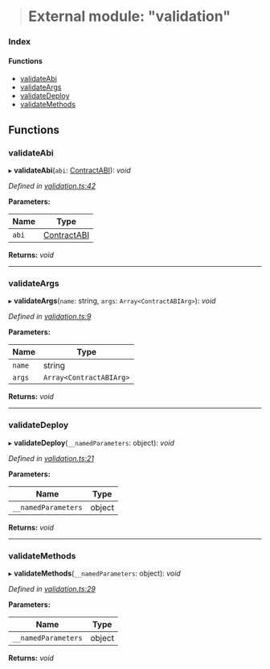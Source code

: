 > # External module: "validation"

### Index

#### Functions

* [validateAbi](_validation_.md#validateabi)
* [validateArgs](_validation_.md#validateargs)
* [validateDeploy](_validation_.md#validatedeploy)
* [validateMethods](_validation_.md#validatemethods)

## Functions

###  validateAbi

▸ **validateAbi**(`abi`: [ContractABI](_types_.md#contractabi)): *void*

*Defined in [validation.ts:42](https://github.com/polkadot-js/api/blob/01eaef2/packages/api-contract/src/validation.ts#L42)*

**Parameters:**

Name | Type |
------ | ------ |
`abi` | [ContractABI](_types_.md#contractabi) |

**Returns:** *void*

___

###  validateArgs

▸ **validateArgs**(`name`: string, `args`: `Array<ContractABIArg>`): *void*

*Defined in [validation.ts:9](https://github.com/polkadot-js/api/blob/01eaef2/packages/api-contract/src/validation.ts#L9)*

**Parameters:**

Name | Type |
------ | ------ |
`name` | string |
`args` | `Array<ContractABIArg>` |

**Returns:** *void*

___

###  validateDeploy

▸ **validateDeploy**(`__namedParameters`: object): *void*

*Defined in [validation.ts:21](https://github.com/polkadot-js/api/blob/01eaef2/packages/api-contract/src/validation.ts#L21)*

**Parameters:**

Name | Type |
------ | ------ |
`__namedParameters` | object |

**Returns:** *void*

___

###  validateMethods

▸ **validateMethods**(`__namedParameters`: object): *void*

*Defined in [validation.ts:29](https://github.com/polkadot-js/api/blob/01eaef2/packages/api-contract/src/validation.ts#L29)*

**Parameters:**

Name | Type |
------ | ------ |
`__namedParameters` | object |

**Returns:** *void*